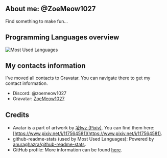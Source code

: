 ## About me: @ZoeMeow1027
Find something to make fun...

<!-- Working projects and just for fun =)) -->
## Programming Languages overview
![Most Used Languages][github_mostusedlang]<br>

<!-- Contacts area -->
## My contacts information
I've moved all contacts to Gravatar. You can navigate there to get my contact information.

- Discord: @zoemeow1027 <!-- [(Discord released new username like X so username with discriminator may not be available anymore)](https://discord.com/blog/usernames) -->
- Gravatar: [ZoeMeow1027](https://gravatar.com/zoemeow1027)

## Credits
- Avatar is a part of artwork by [凌lwz (Pixiv)](https://www.pixiv.net/u/46637792).<!-- (be careful, this profile contains R-18 artworks) --> You can find them here: [https://www.pixiv.net/i/117564581](https://www.pixiv.net/i/117564581).
- github-readme-stats (used by Most Used Languages): Powered by [anuraghazra/github-readme-stats][github_readme_stats].
- GitHub profile: More information can be found [here](https://docs.github.com/en/github/setting-up-and-managing-your-github-profile/customizing-your-profile/managing-your-profile-readme).

<!-- Preview: GitHub stats -->
[github_readme_stats]: https://github.com/anuraghazra/github-readme-stats
[github_stats]: https://github-readme-stats.vercel.app/api?show_icons=true&theme=default&username=ZoeMeow1027
[github_mostusedlang]: https://github-readme-stats.vercel.app/api/top-langs?layout=compact&username=ZoeMeow1027
